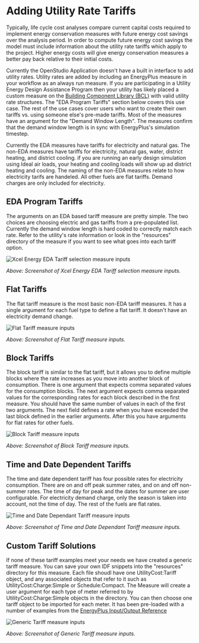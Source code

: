 <h1>Adding Utility Rate Tariffs</h1>
Typically, life cycle cost analyses compare current capital costs required to implement energy conservation measures with future energy cost savings over the analysis period. In order to compute future energy cost savings the model must include information about the utility rate tariffs which apply to the project. Higher energy costs will give energy conservation measures a better pay back relative to their initial costs.

Currently the OpenStudio Application doesn't have a built in interface to add utility rates. Utility rates are added by including an EnergyPlus measure in your workflow as an always run measure. If you are participating in a Utility Energy Design Assistance Program then your utility has likely placed a custom measure on the [Building Component Library (BCL)](https://bcl.nrel.gov/) with valid utility rate structures. The "EDA Program Tariffs" section below covers this use case. The rest of the use cases cover users who want to create their own tariffs vs. using someone else's pre-made tariffs. Most of the measures have an argument for the "Demand Window Length". The measures confirm that the demand window length is in sync with EnergyPlus's simulation timestep.

Currently the EDA measures have tariffs for electricity and natural gas. The non-EDA measures have tariffs for electricity, natural gas, water, district heating, and district cooling. if you are running an early design simulation using Ideal air loads, your heating and cooling loads will show up ad district heating and cooling. The naming of the non-EDA measures relate to how electricity tarifs are handeled. All other fuels are flat tariffs. Demand charges are only included for electricity.

## EDA Program Tariffs
The arguments on an EDA based tariff measure are pretty simple. The two choices are choosing electric and gas tariffs from a pre-populated list. Currently the demand window length is hard coded to correctly match each rate. Refer to the utility's rate information or look in the "resources" directory of the measure if you want to see what goes into each tariff option.

![Xcel Energy EDA Tariff selection measure inputs](img/tariffs/tariffs_xcel.png)

*Above: Screenshot of Xcel Energy EDA Tariff selection measure inputs.*

## Flat Tariffs
The flat tariff measure is the most basic non-EDA tariff measures. It has a single argument for each fuel type to define a flat tariff. It doesn't have an electricity demand change.

![Flat Tariff measure inputs](img/tariffs/tariffs_flat.png)

*Above: Screenshot of Flat Tariff measure inputs.*

## Block Tariffs
The block tariff is similar to the flat tariff, but it allows you to define multiple blocks where the rate increases as you move into another block of consumption. There is one argument that expects comma separated values for the consumption blocks. The next argument expects comma separated values for the corresponding rates for each block described in the first measure. You should have the same number of values in each of the first two arguments. The next field defines a rate when you have exceeded the last block defined in the earlier arguments. After this you have arguments for flat rates for other fuels.

![Block Tariff measure inputs](img/tariffs/tariffs_block.png)

*Above: Screenshot of Block Tariff measure inputs.*

## Time and Date Dependent Tariffs
The time and date dependent tariff has four possible rates for electricity consumption. There are on and off peak summer rates, and on and off non-summer rates. The time of day for peak and the dates for summer are user configurable. For electricity demand charge, only the season is taken into account, not the time of day. The rest of the fuels are flat rates.

![Time and Date Dependant Tariff measure inputs](img/tariffs/tariffs_time_and_date.png)

*Above: Screenshot of Time and Date Dependant Tariff measure inputs.*

## Custom Tariff Solutions
If none of these tariff examples meet your needs we have created a generic tariff measure. You can save your own IDF snippets into the "resources" directory for this measure. Each file shoudl have one UtilityCost:Tariff object, and any associated objects that refer to it such as UtilityCost:Charge:Simple or Schedule:Compact. The Measure will create a user argument for each type of meter referred to by UtilityCost:Charge:Simple objects in the directory. You can then choose one tariff object to be imported for each meter. It has been pre-loaded with a number of examples from the [EnergyPlus Input/Output Reference](http://nrel.github.io/EnergyPlus/InputOutputReference/03-Economics/#utilitycosttariff-examples)

![Generic Tariff measure inputs](img/tariffs/tariffs_generic.png)

*Above: Screenshot of Generic Tariff measure inputs.*
